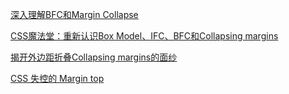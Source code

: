[深入理解BFC和Margin Collapse](http://www.w3cplus.com/css/understanding-bfc-and-margin-collapse.html)

[CSS魔法堂：重新认识Box Model、IFC、BFC和Collapsing margins](http://web.jobbole.com/86060/)

[揭开外边距折叠Collapsing margins的面纱](http://developer.51cto.com/art/201008/219288.htm)

[CSS 失控的 Margin top](http://wcc723.github.io/css/2016/06/08/css-margin-collapsing)